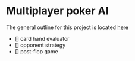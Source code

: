 # Multiplayer poker AI 

The general outline for this project is located [here](https://docs.google.com/document/d/1zoIaEfRAAT-VjQAq6Jvh9zhmUQAf13CJb77YE9rOhT8/edit?usp=sharing)

- [] card hand evaluator
- [] opponent strategy
- [] post-flop game